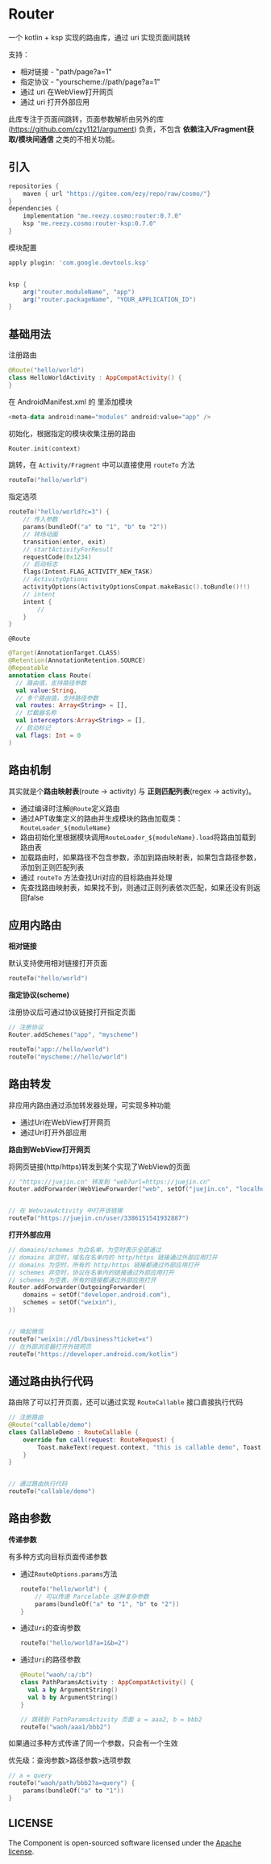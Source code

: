 # Router 
 
一个 kotlin + ksp 实现的路由库，通过 uri 实现页面间跳转

支持：

- 相对链接 - "path/page?a=1"
- 指定协议 - "yourscheme://path/page?a=1"
- 通过 uri 在WebView打开网页
- 通过 uri 打开外部应用


此库专注于页面间跳转，页面参数解析由另外的库 (https://github.com/czy1121/argument) 负责，不包含 **依赖注入/Fragment获取/模块间通信** 之类的不相关功能。

## 引入

``` groovy
repositories {
    maven { url "https://gitee.com/ezy/repo/raw/cosmo/"}
}
dependencies {
    implementation "me.reezy.cosmo:router:0.7.0"
    ksp "me.reezy.cosmo:router-ksp:0.7.0"
}
```

模块配置

```groovy
apply plugin: 'com.google.devtools.ksp'


ksp {
    arg("router.moduleName", "app")
    arg("router.packageName", "YOUR_APPLICATION_ID")
}
```

## 基础用法

注册路由

```kotlin
@Route("hello/world")
class HelloWorldActivity : AppCompatActivity() {
}
```

在 AndroidManifest.xml 的 <application> 里添加模块

```kotlin
<meta-data android:name="modules" android:value="app" />
```

初始化，根据指定的模块收集注册的路由

```kotlin
Router.init(context)
```

跳转，在 `Activity/Fragment` 中可以直接使用 `routeTo` 方法

```kotlin
routeTo("hello/world")
```

指定选项

```kotlin
routeTo("hello/world?c=3") {
    // 传入参数
    params(bundleOf("a" to "1", "b" to "2"))
    // 转场动画
    transition(enter, exit)
    // startActivityForResult
    requestCode(0x1234)
    // 启动标志
    flags(Intent.FLAG_ACTIVITY_NEW_TASK)
    // ActivityOptions
    activityOptions(ActivityOptionsCompat.makeBasic().toBundle()!!)
    // intent
    intent {
        //
    }
}
```

`@Route`

```kotlin
@Target(AnnotationTarget.CLASS)
@Retention(AnnotationRetention.SOURCE)
@Repeatable
annotation class Route(
  // 路由值，支持路径参数
  val value:String,
  // 多个路由值，支持路径参数
  val routes: Array<String> = [],
  // 拦截器名称
  val interceptors:Array<String> = [],
  // 启动标记
  val flags: Int = 0
)
```

## 路由机制


其实就是个**路由映射表**(route -> activity) 与 **正则匹配列表**(regex -> activity)。

- 通过编译时注解`@Route`定义路由
- 通过APT收集定义的路由并生成模块的路由加载类：`RouteLoader_${moduleName}`
- 路由初始化里根据模块调用`RouteLoader_${moduleName}.load`将路由加载到路由表
- 加载路由时，如果路径不包含参数，添加到路由映射表，如果包含路径参数，添加到正则匹配列表
- 通过 `routeTo` 方法查找Uri对应的目标路由并处理
- 先查找路由映射表，如果找不到，则通过正则列表依次匹配，如果还没有则返回false



## 应用内路由


**相对链接**

默认支持使用相对链接打开页面

```kotlin
routeTo("hello/world")
```

**指定协议(scheme)**

注册协议后可通过协议链接打开指定页面

```kotlin
// 注册协议
Router.addSchemes("app", "myscheme")

routeTo("app://hello/world")
routeTo("myscheme://hello/world")
```

## 路由转发

非应用内路由通过添加转发器处理，可实现多种功能

- 通过Uri在WebView打开网页
- 通过Uri打开外部应用


**路由到WebView打开网页**

将网页链接(http/https)转发到某个实现了WebView的页面

```kotlin
// "https://juejin.cn" 转发到 "web?url=https://juejin.cn"
Router.addForwarder(WebViewForwarder("web", setOf("juejin.cn", "localhost")))


// 在 WebviewActivity 中打开该链接
routeTo("https://juejin.cn/user/3386151541932887")
```


**打开外部应用**

```kotlin
// domains/schemes 为白名单，为空时表示全部通过
// domains 非空时，域名在名单内的 http/https 链接通过外部应用打开
// domains 为空时，所有的 http/https 链接都通过外部应用打开
// schemes 非空时，协议在名单内的链接通过外部应用打开
// schemes 为空表，所有的链接都通过外部应用打开
Router.addForwarder(OutgoingForwarder(
    domains = setOf("developer.android.com"),
    schemes = setOf("weixin"),
))


// 唤起微信
routeTo("weixin://dl/business?ticket=x")
// 在外部浏览器打开外链网页
routeTo("https://developer.android.com/kotlin")
```


## 通过路由执行代码

路由除了可以打开页面，还可以通过实现 `RouteCallable` 接口直接执行代码

```kotlin
// 注册路由
@Route("callable/demo")
class CallableDemo : RouteCallable {
    override fun call(request: RouteRequest) {
        Toast.makeText(request.context, "this is callable demo", Toast.LENGTH_LONG).show()
    }
}


// 通过路由执行代码
routeTo("callable/demo")
```

## 路由参数

**传递参数**

有多种方式向目标页面传递参数

- 通过`RouteOptions.params`方法
  ```kotlin
  routeTo("hello/world") {
      // 可以传递 Parcelable 这种复杂参数
      params(bundleOf("a" to "1", "b" to "2"))
  }
  ```
- 通过`Uri`的查询参数
  ```kotlin
  routeTo("hello/world?a=1&b=2")
  ```
- 通过`Uri`的路径参数
  ```kotlin
  @Route("waoh/:a/:b")
  class PathParamsActivity : AppCompatActivity() {
    val a by ArgumentString()
    val b by ArgumentString()
  }

  // 跳转到 PathParamsActivity 页面 a = aaa2, b = bbb2
  routeTo("waoh/aaa1/bbb2")
  ```

如果通过多种方式传递了同一个参数，只会有一个生效

优先级：查询参数>路径参数>选项参数

```kotlin
// a = query
routeTo("waoh/path/bbb2?a=query") {
    params(bundleOf("a" to "1"))
}
```


## LICENSE

The Component is open-sourced software licensed under the [Apache license](LICENSE).

